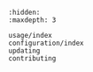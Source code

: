 ```{include} ../README.md

```

```{toctree}
:hidden:
:maxdepth: 3

usage/index
configuration/index
updating
contributing
```
